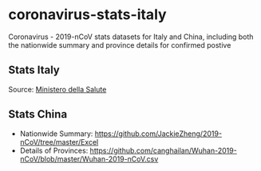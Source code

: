 # coronavirus-stats-italy
Coronavirus - 2019-nCoV stats datasets for Italy and China, including both the nationwide summary and province details for confirmed postive

## Stats Italy 
Source: [Ministero della Salute](http://www.salute.gov.it/nuovocoronavirus)

## Stats China
* Nationwide Summary: https://github.com/JackieZheng/2019-nCoV/tree/master/Excel
* Details of Provinces: https://github.com/canghailan/Wuhan-2019-nCoV/blob/master/Wuhan-2019-nCoV.csv

